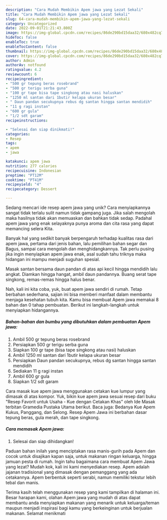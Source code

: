 ```yaml
---
description: "Cara Mudah Membikin Apem jawa yang Lezat Sekali"
title: "Cara Mudah Membikin Apem jawa yang Lezat Sekali"
slug: 64-cara-mudah-membikin-apem-jawa-yang-lezat-sekali
category: Uncategorized
date: 2022-09-01T21:21:43.800Z
image: https://img-global.cpcdn.com/recipes/86de290bd15daa32/680x482cq70/apem-jawa-foto-resep-utama.jpg
hideToc: false
enableToc: true
enableTocContent: false
thumbnail: https://img-global.cpcdn.com/recipes/86de290bd15daa32/680x482cq70/apem-jawa-foto-resep-utama.jpg
cover: https://img-global.cpcdn.com/recipes/86de290bd15daa32/680x482cq70/apem-jawa-foto-resep-utama.jpg
author: Admin
authorAv: notfound
ratingvalue: 4.2
reviewcount: 6
recipeingredient:
- "500 gr tepung beras rosebrand"
- "500 gr terigu serba guna"
- "100 gr tape bisa tape singkong atau nasi haluskan"
- "1250 ml santan dari 1butir kelapa ukuran besar"
- " Daun pandan secukupnya rebus dg santan hingga santan mendidih"
- "11 g ragi instan"
- "600 gr gula"
- "1/2 sdt garam"
recipeinstructions:

- "Selesai dan siap dinikmati!"
categories:
- Resep
tags:
- apem
- jawa

katakunci: apem jawa 
nutrition: 277 calories
recipecuisine: Indonesian
preptime: "PT12M"
cooktime: "PT41M"
recipeyield: "4"
recipecategory: Dessert

---
```





Sedang mencari ide resep apem jawa yang unik? Cara menyiapkannya sangat tidak terlalu sulit namun tidak gampang juga. Jika salah mengolah maka hasilnya tidak akan memuaskan dan bahkan tidak sedap. Padahal apem jawa yang enak selayaknya punya aroma dan cita rasa yang dapat memancing selera Kita.





Banyak hal yang sedikit banyak berpengaruh terhadap kualitas rasa dari apem jawa, pertama dari jenis bahan, lalu pemilihan bahan segar dan Bagus, sampai cara mengolah dan menghidangkannya. Tak perlu pusing jika ingin menyiapkan apem jawa enak,      asal sudah tahu triknya maka hidangan ini mampu menjadi suguhan spesial.














Masak santan bersama daun pandan di atas api kecil hingga mendidih lalu angkat. Diamkan hingga hangat, ambil daun pandannya. Buang serat tape singkong, remas-remas hingga halus benar.






Nah, kali ini kita coba, yuk, buat apem jawa sendiri di rumah. Tetap berbahan sederhana, sajian ini bisa memberi manfaat dalam membantu menjaga kesehatan tubuh kita. Kamu bisa membuat Apem jawa memakai 8 bahan dan 0 tahap pembuatan. Berikut ini langkah-langkah untuk menyiapkan hidangannya.

<!--inarticleads1-->

##### Bahan-bahan dan bumbu yang dibutuhkan dalam pembuatan Apem jawa:

1. Ambil 500 gr tepung beras rosebrand
1. Persiapkan 500 gr terigu serba guna
1. Siapkan 100 gr tape (bisa tape singkong atau nasi) haluskan
1. Ambil 1250 ml santan dari 1butir kelapa ukuran besar
1. Persiapkan  Daun pandan secukupnya, rebus dg santan hingga santan mendidih
1. Sediakan 11 g ragi instan
1. Ambil 600 gr gula
1. Siapkan 1/2 sdt garam


Cara masak kue apem jawa menggunakan cetakan kue lumpur yang dimasak di atas kompor. Yuk, bikin kue apem jawa sesuai resep dari buku &#34;Resep Favorit untuk Usaha - Kue dengan Cetakan Khas&#34; oleh Ide Masak terbitan Gramedia Pustaka Utama berikut. Baca juga: Bedanya Kue Apem Kukus, Panggang, dan Selong. Resep Apem Jawa ini berbahan dasar tepung beras, gula merah, dan tape singkong. 

<!--inarticleads2-->

##### Cara memasak Apem jawa:


1. Selesai dan siap dihidangkan!

Paduan bahan inilah yang menciptakan rasa manis-gurih pada Apem dan cocok untuk disajikan kapan saja, untuk makanan ringan keluarga, hingga jamuan pesta di rumah. Ingin tahu bagaimana cara membuat Apem Jawa yang lezat? Mudah kok, kali ini kami menyediakan resep. Apem adalah jajanan tradisional yang dimasak dengan pemanggang yang ada cetakannya. Apem berbentuk seperti serabi, namun memiliki tekstur lebih tebal dan manis. 

Terima kasih telah menggunakan resep yang kami tampilkan di halaman ini. Besar harapan kami, olahan Apem jawa yang mudah di atas dapat membantu anda menyiapkan makanan yang menarik untuk keluarga/teman maupun menjadi inspirasi bagi kamu yang berkeinginan untuk berjualan makanan. Selamat menikmati
